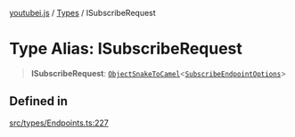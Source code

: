 [youtubei.js](../../../README.md) / [Types](../README.md) / ISubscribeRequest

# Type Alias: ISubscribeRequest

> **ISubscribeRequest**: [`ObjectSnakeToCamel`](ObjectSnakeToCamel.md)\<[`SubscribeEndpointOptions`](SubscribeEndpointOptions.md)\>

## Defined in

[src/types/Endpoints.ts:227](https://github.com/LuanRT/YouTube.js/blob/305a398158a6cac82e6ef288fed4bf1661c89d52/src/types/Endpoints.ts#L227)
